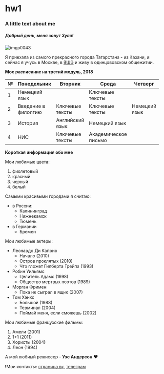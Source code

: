 # hw1
### A little text about me
##### *Добрый день, меня зовут **Зуля**!*

![imgp0043](https://pp.userapi.com/c624923/v624923805/497e3/SvYcfRpTdWs.jpg)

Я приехала из самого прекрасного города Татарстана - из Казани, и сейчас я учусь в Москве, в  [ВШЭ](https://www.hse.ru "my university") и живу в одинцововском общежитии. 

**Мое расписание на третий модуль, 2018**

| №|Понедельник|Вторник|Среда|Четверг|Пятница|
|-|-|-|-|-|-|
|1|Немецкий язык|| Ключевые тексты||Цифровая грамотность|
|2|Введение в филолгию|Ключевые тексты|Ключевые тексты|Немецкий язык|Цифровая грамотность|
|3|История|Английский язык|Немецкий язык||Введение в филологию|
|4|НИС|Ключевые тексты|Академическое письмо||Английский язык|

**Короткая информация обо мне**

Мои любимые цвета:
1. фиолетовый 
2. красный
3. черный
4. белый

Самыми красивыми городами я считаю:
* в России:
  - Калининград
  - Нижнекамск
  - Тюмень
* в Германии 
  - Бремен 
  
Мои любимые актеры:
- Леонардо Ди Каприо
  - Начало (2010)
  - Остров проклятых (2010)
  - Что гложет Гилберта Грейпа (1993)
- Робин Уильямс   
  - Целитель Адамс (1998)
  - Общество мертвых поэтов (1989)
- Морган Фримен 
  - Пока не сыграл в  ящик (2007)
- Том Хэнкс
  - Большой (1988)
  - Терминал (2004)
  - Поймай меня, если сможешь (2002)

Мои любимые французские фильмы:
1. Амели (2001)
2. 1+1 (2011)
3. Хористы (2004)
4. Леон (1994)

А мой любиый режиссер - **Уэс Андерсон** :heart:

:heavy_exclamation_mark:Мои контакты: [страница вк](https://vk.com/zalyamalyaa "Зуля Музипова"), [телеграм](https://t.me/ZalyaMalya "Зуля Музипова")
